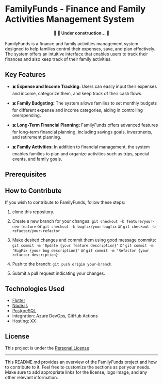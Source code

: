 # FamilyFunds - Finance and Family Activities Management System
<h4 align="center"> 
	🚧  🚀 Under construction...  🚧
</h4>

FamilyFunds is a finance and family activities management system designed to help families control their expenses, save, and plan effectively. The system offers an intuitive interface that enables users to track their finances and also keep track of their family activities.


## Key Features

- :heavy_multiplication_x: **Expense and Income Tracking:** Users can easily input their expenses and income, categorize them, and keep track of their cash flows.

- :heavy_multiplication_x: **Family Budgeting:** The system allows families to set monthly budgets for different expense and income categories, aiding in controlling overspending.

- :heavy_multiplication_x: **Long-Term Financial Planning:** FamilyFunds offers advanced features for long-term financial planning, including savings goals, investments, and retirement planning.

- :heavy_multiplication_x: **Family Activities:** In addition to financial management, the system enables families to plan and organize activities such as trips, special events, and family goals.

## Prerequisites

## How to Contribute

If you wish to contribute to FamilyFunds, follow these steps:

1. clone this repository.

2. Create a new branch for your changes:
      `git checkout -b feature/your-new-feature`
   or `git checkout -b bugfix/your-bugfix`
   or `git checkout -b refactor/your-refactor`

4. Make desired changes and commit them using good message commits:
   `git commit -m 'Update {your feature description}'`
   or `git commit -m 'BugFix {your bug description}'`
   or `git commit -m 'Refactor {your refactor description}'`

6. Push to the branch: `git push origin your-branch`.

7. Submit a pull request indicating your changes.

## Technologies Used

- [Flutter](https://flutter.dev/)
- [Node.js](https://nodejs.org/en/)
- [PostgreSQL](https://www.postgresql.org/)
- Integration: Azure DevOps, GitHub Actions
- Hosting: XX

## License

This project is under the [Personal License](#license)

---

This README.md provides an overview of the FamilyFunds project and how to contribute to it. Feel free to customize the sections as per your needs. Make sure to add appropriate links for the license, logo image, and any other relevant information.
